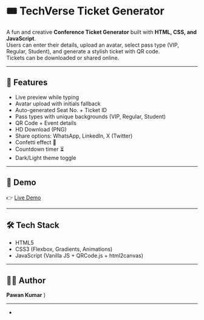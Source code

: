 # 🎟️ TechVerse Ticket Generator

A fun and creative **Conference Ticket Generator** built with **HTML, CSS, and JavaScript**.  
Users can enter their details, upload an avatar, select pass type (VIP, Regular, Student), and generate a stylish ticket with QR code.  
Tickets can be downloaded or shared online.

---

## 🚀 Features
- Live preview while typing
- Avatar upload with initials fallback
- Auto-generated Seat No. + Ticket ID
- Pass types with unique backgrounds (VIP, Regular, Student)
- QR Code + Event details
- HD Download (PNG)
- Share options: WhatsApp, LinkedIn, X (Twitter)
- Confetti effect 🎉
- Countdown timer ⏳
- Dark/Light theme toggle

---


## 📸 Demo
👉 [Live Demo](https://pawan0238.github.io/ticket-generator/)

---

## 🛠️ Tech Stack
- HTML5
- CSS3 (Flexbox, Gradients, Animations)
- JavaScript (Vanilla JS + QRCode.js + html2canvas)

---

## 👨‍💻 Author
 **Pawan Kumar**
)

---

*
